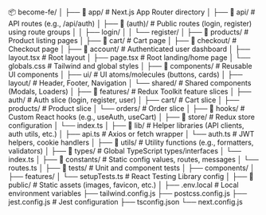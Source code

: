 📦 become-fe/
│
├── 📁 app/ # Next.js App Router directory
│ ├── 📁 api/ # API routes (e.g., /api/auth)
│ ├── 📁 (auth)/ # Public routes (login, register) using route groups
│ │ ├── login/
│ │ └── register/
│ ├── 📁 products/ # Product listing pages
│ ├── 📁 cart/ # Cart page
│ ├── 📁 checkout/ # Checkout page
│ ├── 📁 account/ # Authenticated user dashboard
│ ├── layout.tsx # Root layout
│ ├── page.tsx # Root landing/home page
│ └── globals.css # Tailwind and global styles
│
├── 📁 components/ # Reusable UI components
│ ├── ui/ # UI atoms/molecules (buttons, cards)
│ ├── layout/ # Header, Footer, Navigation
│ └── shared/ # Shared components (Modals, Loaders)
│
├── 📁 features/ # Redux Toolkit feature slices
│ ├── auth/ # Auth slice (login, register, user)
│ ├── cart/ # Cart slice
│ ├── products/ # Product slice
│ └── orders/ # Order slice
│
├── 📁 hooks/ # Custom React hooks (e.g., useAuth, useCart)
│
├── 📁 store/ # Redux store configuration
│ └── index.ts
│
├── 📁 lib/ # Helper libraries (API clients, auth utils, etc.)
│ ├── api.ts # Axios or fetch wrapper
│ └── auth.ts # JWT helpers, cookie handlers
│
├── 📁 utils/ # Utility functions (e.g., formatters, validators)
│
├── 📁 types/ # Global TypeScript types/interfaces
│ └── index.ts
│
├── 📁 constants/ # Static config values, routes, messages
│ └── routes.ts
│
├── 📁 tests/ # Unit and component tests
│ ├── components/
│ ├── features/
│ └── setupTests.ts # React Testing Library config
│
├── 📁 public/ # Static assets (images, favicon, etc.)
│
├── .env.local # Local environment variables
├── tailwind.config.js
├── postcss.config.js
├── jest.config.js # Jest configuration
├── tsconfig.json
└── next.config.js
